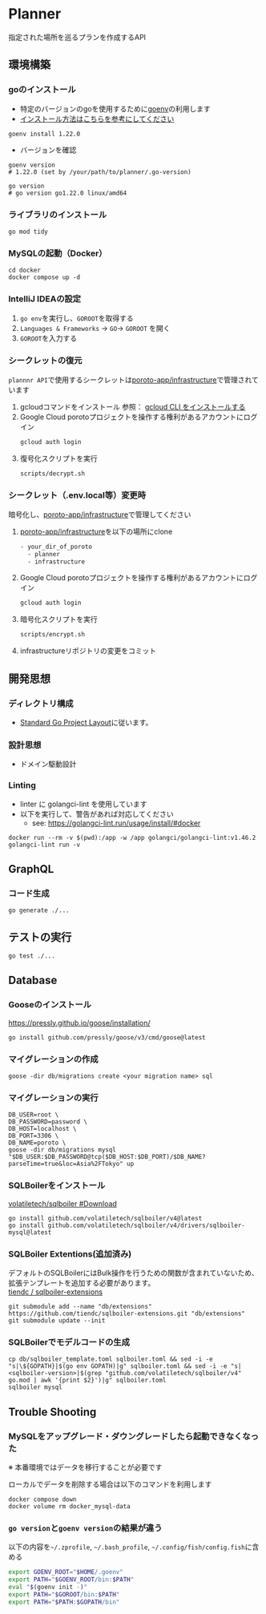 # Planner

指定された場所を巡るプランを作成するAPI

## 環境構築

### goのインストール
- 特定のバージョンのgoを使用するために[goenv](https://github.com/syndbg/goenv)の利用します
- [インストール方法はこちらを参考にしてください](https://github.com/syndbg/goenv/blob/master/INSTALL.md)

```shell
goenv install 1.22.0
```
- バージョンを確認
```shell
goenv version
# 1.22.0 (set by /your/path/to/planner/.go-version)

go version
# go version go1.22.0 linux/amd64
```

### ライブラリのインストール
```shell
go mod tidy
```

### MySQLの起動（Docker）
```shell
cd docker
docker compose up -d
```

### IntelliJ IDEAの設定
1. `go env`を実行し、`GOROOT`を取得する
2. `Languages & Frameworks` → `GO`→ `GOROOT` を開く
3. `GOROOT`を入力する

### シークレットの復元

`plannnr API`で使用するシークレットは[poroto-app/infrastructure](https://github.com/poroto-app/infrastructure)で管理されています

1. gcloudコマンドをインストール
  参照： [gcloud CLI をインストールする](/https://cloud.google.com/sdk/docs/install)
2. Google Cloud porotoプロジェクトを操作する権利があるアカウントにログイン
   ```sh
   gcloud auth login
   ```
3. 復号化スクリプトを実行
    ```sh
    scripts/decrypt.sh
    ```
### シークレット（.env.local等）変更時
暗号化し、[poroto-app/infrastructure](https://github.com/poroto-app/infrastructure)で管理してください

1. [poroto-app/infrastructure](https://github.com/poroto-app/infrastructure)を以下の場所にclone
    ```sh
    - your_dir_of_poroto
      - planner
      - infrastructure
    ```
2. Google Cloud porotoプロジェクトを操作する権利があるアカウントにログイン
   ```sh
   gcloud auth login
   ```
3. 暗号化スクリプトを実行
    ```sh
    scripts/encrypt.sh
    ```
4. infrastructureリポジトリの変更をコミット

## 開発思想

### ディレクトリ構成

- [Standard Go Project Layout](https://github.com/golang-standards/project-layout)に従います。

### 設計思想

- ドメイン駆動設計

### Linting

- linter に golangci-lint を使用しています
- 以下を実行して、警告があれば対応してください
    - see: https://golangci-lint.run/usage/install/#docker

```shell
docker run --rm -v $(pwd):/app -w /app golangci/golangci-lint:v1.46.2 golangci-lint run -v
```

## GraphQL
### コード生成
```shell
go generate ./...
```

## テストの実行
```shell
go test ./...
```

## Database
### Gooseのインストール
https://pressly.github.io/goose/installation/
```shell
go install github.com/pressly/goose/v3/cmd/goose@latest
```

### マイグレーションの作成
```shell
goose -dir db/migrations create <your migration name> sql
```

### マイグレーションの実行
```shell
DB_USER=root \
DB_PASSWORD=password \
DB_HOST=localhost \
DB_PORT=3306 \
DB_NAME=poroto \
goose -dir db/migrations mysql "$DB_USER:$DB_PASSWORD@tcp($DB_HOST:$DB_PORT)/$DB_NAME?parseTime=true&loc=Asia%2FTokyo" up
```

### SQLBoilerをインストール
[volatiletech/sqlboiler #Download](https://github.com/volatiletech/sqlboiler?tab=readme-ov-file#download)
```shell
go install github.com/volatiletech/sqlboiler/v4@latest
go install github.com/volatiletech/sqlboiler/v4/drivers/sqlboiler-mysql@latest
````

### SQLBoiler Extentions(追加済み)
デフォルトのSQLBoilerにはBulk操作を行うための関数が含まれていないため、拡張テンプレートを追加する必要があります。  
[tiendc / sqlboiler-extensions](https://github.com/tiendc/sqlboiler-extensions)
```shell
git submodule add --name "db/extensions"  https://github.com/tiendc/sqlboiler-extensions.git "db/extensions"
git submodule update --init
```

### SQLBoilerでモデルコードの生成
```shell
cp db/sqlboiler_template.toml sqlboiler.toml && sed -i -e "s|\${GOPATH}|$(go env GOPATH)|g" sqlboiler.toml && sed -i -e "s|<sqlboiler-version>|$(grep "github.com/volatiletech/sqlboiler/v4" go.mod | awk '{print $2}')|g" sqlboiler.toml
sqlboiler mysql 
```

## Trouble Shooting
### MySQLをアップグレード・ダウングレードしたら起動できなくなった
※ 本番環境ではデータを移行することが必要です

ローカルでデータを削除する場合は以下のコマンドを利用します
```shell
docker compose down
docker volume rm docker_mysql-data
```

### `go version`と`goenv version`の結果が違う
以下の内容を`~/.zprofile`, `~/.bash_profile`, `~/.config/fish/config.fish`に含める
```sh
export GOENV_ROOT="$HOME/.goenv"
export PATH="$GOENV_ROOT/bin:$PATH"
eval "$(goenv init -)"
export PATH="$GOROOT/bin:$PATH"
export PATH="$PATH:$GOPATH/bin"
```